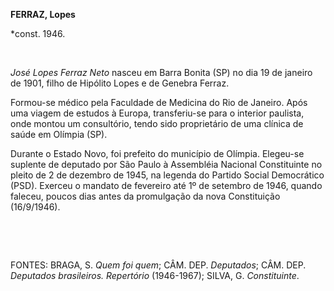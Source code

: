 **FERRAZ, Lopes**

\*const. 1946.

 

*José Lopes Ferraz Neto* nasceu em Barra Bonita (SP) no dia 19 de
janeiro de 1901, filho de Hipólito Lopes e de Genebra Ferraz.

Formou-se médico pela Faculdade de Medicina do Rio de Janeiro. Após uma
viagem de estudos à Europa, transferiu-se para o interior paulista, onde
montou um consultório, tendo sido proprietário de uma clínica de saúde
em Olímpia (SP).

Durante o Estado Novo, foi prefeito do município de Olímpia. Elegeu-se
suplente de deputado por São Paulo à Assembléia Nacional Constituinte no
pleito de 2 de dezembro de 1945, na legenda do Partido Social
Democrático (PSD). Exerceu o mandato de fevereiro até 1º de setembro de
1946, quando faleceu, poucos dias antes da promulgação da nova
Constituição (16/9/1946).

 

 

FONTES: BRAGA, S. *Quem foi quem*; CÂM. DEP. *Deputados*; CÂM. DEP.
*Deputados brasileiros. Repertório* (1946-1967); SILVA, G.
*Constituinte*.

 
